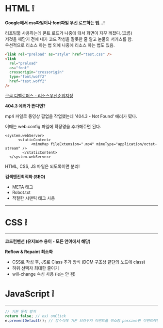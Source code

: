 # HTML ❕

**Google에서 css파일이나 font파일 우선 로드하는 법...!**

리포팅툴 사용하는데 폰트 로드가 나중에 돼서 화면이 자꾸 깨졌다.(크롬)  
저것을 깨닫기 전에 내가 코드 작성을 잘못한 줄 알고 눈물의 서커스를 함.  
우선적으로 리소스 하는 법 외에 나중에 리소스 하는 법도 있음.

```html
<link rel="preload" as="style" href="test.css" />
<link
  rel="preload"
  as="font"
  crossorigin="crossorigin"
  type="font/woff2"
  href="test.woff2"
/>
```

[구글 디벨로퍼스 - 리소스우선순위지정](https://developers.google.com/web/fundamentals/performance/resource-prioritization?hl=ko "By. Sérgio Gomes")

**404.3 에러가 뜬다면?**

mp4 파일로 동영상 팝업을 작업했는데 '404.3 - Not Found' 에러가 떴다.

이때는 web.config 파일에 확장명을 추가해주면 된다.

```
<system.webServer>
      <staticContent>
            <mimeMap fileExtension=".mp4" mimeType="application/octet-stream" />
        </staticContent>
  </system.webServer>
```

HTML, CSS, JS 파일은 되도록이면 분리!

**검색엔진최적화 (SEO)**

- META 태그
- Robot.txt
- 적절한 시맨틱 태그 사용

<hr />

# CSS ❕

<hr />

**코드컨벤션 (유지보수 용이 - 모든 언어에서 해당)**

**Reflow & Repaint 최소화**

- CSS로 작성 후, JS로 Class 추가 방식 (DOM 구조상 끝단의 노드에 class)
- 하위 선택자 최대한 줄이기
- will-change 속성 사용 (ie는 안 됨)

# JavaScript ❕

<hr />

```javascript
// 기본 동작 방지
return false; // ex) onClick
e.preventDefault(); // 함수식에 기본 브라우저 이벤트를 취소함 passive한 이벤트에는 지양 (React)
```
